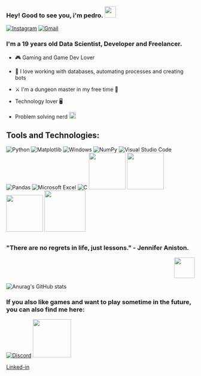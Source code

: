 ### Hey! Good to see you, i'm pedro. <img src="https://camo.githubusercontent.com/0c732027af8a28d138e3698181f7be7c9b97d443b4beb9c7ce8ec4cffc6b4767/68747470733a2f2f6d656469612e67697068792e636f6d2f6d656469612f6876524a434c467a6361737252346961377a2f67697068792e676966" width="30px">

[![Instagram](https://img.shields.io/badge/Instagram-E4405F?style=for-the-badge&logo=instagram&logoColor=white)](https://instagram.com/pedrobigwolf)
[![Gmail](https://img.shields.io/badge/Gmail-D14836?style=for-the-badge&logo=gmail&logoColor=white)](mailto:pedrox2102@gmail.com)

<p align="center">
  <h3>I'm a 19 years old Data Scientist, Developer and Freelancer.</h3>
</p>

 - :video_game: Gaming and Game Dev Lover
  
 - :robot: I love working with databases, automating processes and creating bots
   
 - :crossed_swords: I'm a dungeon master in my free time :game_die:
 
 - Technology lover :desktop_computer:	
 
 - Problem solving nerd <img src="https://static.wikia.nocookie.net/oneshot/images/e/e6/Enlarged_sunicon.png/revision/latest?cb=20161215051555" width="18px">

## Tools and Technologies: 

![Python](https://img.shields.io/badge/python-3670A0?style=for-the-badge&logo=python&logoColor=ffdd54)
![Matplotlib](https://img.shields.io/badge/Matplotlib-%23ffffff.svg?style=for-the-badge&logo=Matplotlib&logoColor=black)
![Windows](https://img.shields.io/badge/Windows-0078D6?style=for-the-badge&logo=windows&logoColor=white)
![NumPy](https://img.shields.io/badge/numpy-%23013243.svg?style=for-the-badge&logo=numpy&logoColor=white)
![Visual Studio Code](https://img.shields.io/badge/Visual%20Studio%20Code-0078d7.svg?style=for-the-badge&logo=visual-studio-code&logoColor=white)
![Pandas](https://img.shields.io/badge/pandas-%23150458.svg?style=for-the-badge&logo=pandas&logoColor=white)
![Microsoft Excel](https://img.shields.io/badge/Microsoft_Excel-217346?style=for-the-badge&logo=microsoft-excel&logoColor=white)
![C](https://img.shields.io/badge/c-%2300599C.svg?style=for-the-badge&logo=c&logoColor=white)
<img src="https://img.shields.io/badge/MySQL-4479A1?style=flat&logo=mysql&logoColor=white" width="98px">
<img src="https://img.shields.io/badge/SQLite-003B57?style=flat&logo=sqlite&logoColor=white" width="98px">
<img src="https://img.shields.io/badge/Ubuntu-E95420?style=flat&logo=ubuntu&logoColor=white" width="98px">
<img src="https://img.shields.io/badge/GitHub-181717?style=flat&logo=github&logoColor=white" width="110px">

##

<p>
  <h3>
  "There are no regrets in life, just lessons."
- Jennifer Aniston.
  </h3>
  <p align="right">
    <img src="https://media.tenor.com/8QTiEfTe1RoAAAAi/niko-oneshot.gif" width="55px">
  </p>
</p>
              

![Anurag's GitHub stats](https://github-readme-stats.vercel.app/api?username=Pedr9vskCray&show_icons=true&theme=ambient_gradient)

### If you also like games and want to play sometime in the future, you can also find me here:
[![Discord](https://img.shields.io/badge/Discord-%235865F2.svg?style=for-the-badge&logo=discord&logoColor=white)](pedr9vskcray)
<a href="https://steamcommunity.com/id/Pedr9vskCray/">
<img src="https://img.shields.io/badge/steam-%23000000.svg?style=for-the-badge&logo=steam&logoColor=white)](https://steamcommunity.com/id/Pedr9vskCray" width="102">
</a>

<div class="badge-base LI-profile-badge" data-locale="pt_BR" data-size="medium" data-theme="dark" data-type="VERTICAL" data-vanity="pedro-josé-dos-prazeres-lobão-220964322" data-version="v1"><a class="badge-base__link LI-simple-link" href="https://br.linkedin.com/in/pedro-jos%C3%A9-dos-prazeres-lob%C3%A3o-220964322?trk=profile-badge">Linked-in</a></div>
